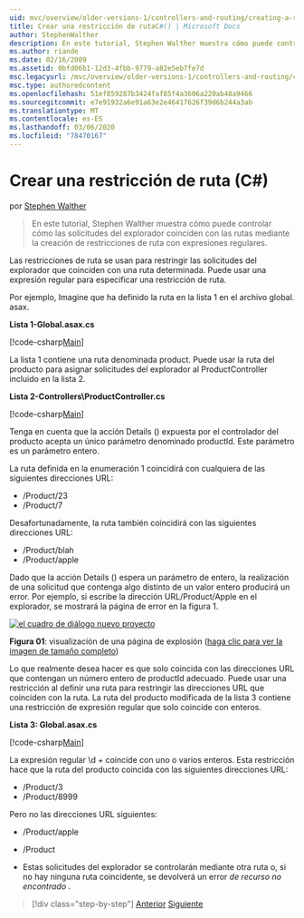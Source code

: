 ```yaml
---
uid: mvc/overview/older-versions-1/controllers-and-routing/creating-a-route-constraint-cs
title: Crear una restricción de rutaC#() | Microsoft Docs
author: StephenWalther
description: En este tutorial, Stephen Walther muestra cómo puede controlar cómo las solicitudes del explorador coinciden con las rutas mediante la creación de restricciones de ruta con expresiones regulares.
ms.author: riande
ms.date: 02/16/2009
ms.assetid: 0bfd06b1-12d3-4fbb-9779-a82e5eb7fe7d
msc.legacyurl: /mvc/overview/older-versions-1/controllers-and-routing/creating-a-route-constraint-cs
msc.type: authoredcontent
ms.openlocfilehash: 51ef859287b3424faf85f4a3606a220ab48a9466
ms.sourcegitcommit: e7e91932a6e91a63e2e46417626f39d6b244a3ab
ms.translationtype: MT
ms.contentlocale: es-ES
ms.lasthandoff: 03/06/2020
ms.locfileid: "78470167"
---
```

# <a name="creating-a-route-constraint-c"></a>Crear una restricción de ruta (C#)

por [Stephen Walther](https://github.com/StephenWalther)

> En este tutorial, Stephen Walther muestra cómo puede controlar cómo las solicitudes del explorador coinciden con las rutas mediante la creación de restricciones de ruta con expresiones regulares.

Las restricciones de ruta se usan para restringir las solicitudes del explorador que coinciden con una ruta determinada. Puede usar una expresión regular para especificar una restricción de ruta.

Por ejemplo, Imagine que ha definido la ruta en la lista 1 en el archivo global. asax.

**Lista 1-Global.asax.cs**

[!code-csharp[Main](creating-a-route-constraint-cs/samples/sample1.cs)]

La lista 1 contiene una ruta denominada product. Puede usar la ruta del producto para asignar solicitudes del explorador al ProductController incluido en la lista 2.

**Lista 2-Controllers\ProductController.cs**

[!code-csharp[Main](creating-a-route-constraint-cs/samples/sample2.cs)]

Tenga en cuenta que la acción Details () expuesta por el controlador del producto acepta un único parámetro denominado productId. Este parámetro es un parámetro entero.

La ruta definida en la enumeración 1 coincidirá con cualquiera de las siguientes direcciones URL:

- /Product/23
- /Product/7

Desafortunadamente, la ruta también coincidirá con las siguientes direcciones URL:

- /Product/blah
- /Product/apple

Dado que la acción Details () espera un parámetro de entero, la realización de una solicitud que contenga algo distinto de un valor entero producirá un error. Por ejemplo, si escribe la dirección URL/Product/Apple en el explorador, se mostrará la página de error en la figura 1.

[![el cuadro de diálogo nuevo proyecto](creating-a-route-constraint-cs/_static/image1.jpg)](creating-a-route-constraint-cs/_static/image1.png)

**Figura 01**: visualización de una página de explosión ([haga clic para ver la imagen de tamaño completo](creating-a-route-constraint-cs/_static/image2.png))

Lo que realmente desea hacer es que solo coincida con las direcciones URL que contengan un número entero de productId adecuado. Puede usar una restricción al definir una ruta para restringir las direcciones URL que coinciden con la ruta. La ruta del producto modificada de la lista 3 contiene una restricción de expresión regular que solo coincide con enteros.

**Lista 3: Global.asax.cs**

[!code-csharp[Main](creating-a-route-constraint-cs/samples/sample3.cs)]

La expresión regular \d + coincide con uno o varios enteros. Esta restricción hace que la ruta del producto coincida con las siguientes direcciones URL:

- /Product/3
- /Product/8999

Pero no las direcciones URL siguientes:

- /Product/apple
- /Product

- Estas solicitudes del explorador se controlarán mediante otra ruta o, si no hay ninguna ruta coincidente, se devolverá un error *de recurso no encontrado* .

> [!div class="step-by-step"]
> [Anterior](creating-custom-routes-cs.md)
> [Siguiente](creating-a-custom-route-constraint-cs.md)
